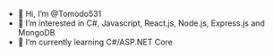 - 👋 Hi, I’m @Tomodo531
- 👀 I’m interested in C#, Javascript, React.js, Node.js, Express.js and MongoDB
- 🌱 I’m currently learning C#/ASP.NET Core

<!---
Tomodo531/Tomodo531 is a ✨ special ✨ repository because its `README.md` (this file) appears on your GitHub profile.
You can click the Preview link to take a look at your changes.
--->
